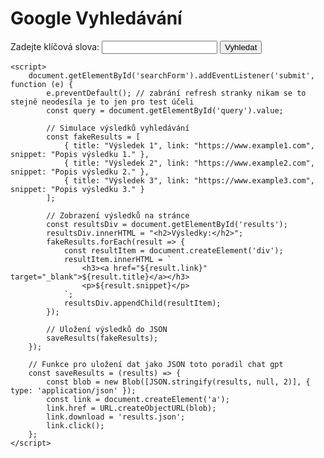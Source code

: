 <!DOCTYPE html>
<html lang="cs">
<head>
    <meta charset="UTF-8">
    <meta name="viewport" content="width=device-width, initial-scale=1.0">
    <title>Vyhledávač</title>
</head>
<body>
    <h1>Google Vyhledávání</h1>
    <form id="searchForm">
        <label for="query">Zadejte klíčová slova:</label>
        <input type="text" id="query" name="query" required>
        <button type="submit">Vyhledat</button>
    </form>
    <div id="results"></div>

    <script>
        document.getElementById('searchForm').addEventListener('submit', function (e) {
            e.preventDefault(); // zabrání refresh stranky nikam se to stejně neodesíla je to jen pro test účeli
            const query = document.getElementById('query').value;

            // Simulace výsledků vyhledávání
            const fakeResults = [
                { title: "Výsledek 1", link: "https://www.example1.com", snippet: "Popis výsledku 1." },
                { title: "Výsledek 2", link: "https://www.example2.com", snippet: "Popis výsledku 2." },
                { title: "Výsledek 3", link: "https://www.example3.com", snippet: "Popis výsledku 3." }
            ];

            // Zobrazení výsledků na stránce
            const resultsDiv = document.getElementById('results');
            resultsDiv.innerHTML = "<h2>Výsledky:</h2>";
            fakeResults.forEach(result => {
                const resultItem = document.createElement('div');
                resultItem.innerHTML = `
                    <h3><a href="${result.link}" target="_blank">${result.title}</a></h3>
                    <p>${result.snippet}</p>
                `;
                resultsDiv.appendChild(resultItem);
            });

            // Uložení výsledků do JSON
            saveResults(fakeResults);
        });

        // Funkce pro uložení dat jako JSON toto poradil chat gpt
        const saveResults = (results) => {
            const blob = new Blob([JSON.stringify(results, null, 2)], { type: 'application/json' });
            const link = document.createElement('a');
            link.href = URL.createObjectURL(blob);
            link.download = 'results.json';
            link.click();
        };
    </script>
</body>
</html>
